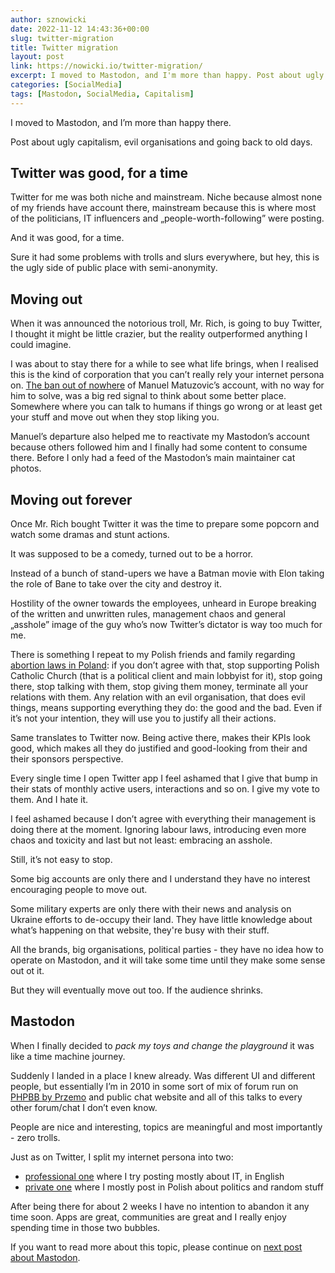```yaml
---
author: sznowicki
date: 2022-11-12 14:43:36+00:00
slug: twitter-migration
title: Twitter migration
layout: post
link: https://nowicki.io/twitter-migration/
excerpt: I moved to Mastodon, and I'm more than happy. Post about ugly capitalism, evil organisations, and going back to old days.
categories: [SocialMedia]
tags: [Mastodon, SocialMedia, Capitalism]
---
```


I moved to Mastodon, and I’m more than happy there.

Post about ugly capitalism, evil organisations and going back to old days.

## Twitter was good, for a time

Twitter for me was both niche and mainstream. Niche because almost none of my friends have account there, mainstream because this is where most of the politicians, IT influencers and „people-worth-following” were posting.

And it was good, for a time.

Sure it had some problems with trolls and slurs everywhere, but hey, this is the ugly side of public place with semi-anonymity.

## Moving out

When it was announced the notorious troll, Mr. Rich, is going to buy Twitter, I thought it might be little crazier, but the reality outperformed anything I could imagine.

I was about to stay there for a while to see what life brings, when I realised this is the kind of corporation that you can’t really rely your internet persona on. [The ban out of nowhere](https://www.matuzo.at/blog/2022/your-account-is-permanently-suspended/) of Manuel Matuzovic’s account, with no way for him to solve, was a big red signal to think about some better place. Somewhere where you can talk to humans if things go wrong or at least get your stuff and move out when they stop liking you.

Manuel’s departure also helped me to reactivate my Mastodon’s account because others followed him and I finally had some content to consume there. Before I only had a feed of the Mastodon’s main maintainer cat photos.

## Moving out forever
Once Mr. Rich bought Twitter it was the time to prepare some popcorn and watch some dramas and stunt actions.

It was supposed to be a comedy, turned out to be a horror.

Instead of a bunch of stand-upers we have a Batman movie with Elon taking the role of Bane to take over the city and destroy it.

Hostility of the owner towards the employees, unheard in Europe breaking of the written and unwritten rules, management chaos and general „asshole” image of the guy who’s now Twitter’s dictator is way too much for me.

There is something I repeat to my Polish friends and family regarding [abortion laws in Poland](https://en.wikipedia.org/wiki/2020–2021_women%27s_strike_protests_in_Poland): if you don’t agree with that, stop supporting Polish Catholic Church (that is a political client and main lobbyist for it), stop going there, stop talking with them, stop giving them money, terminate all your relations with them. Any relation with an evil organisation, that does evil things, means supporting everything they do: the good and the bad. Even if it’s not your intention, they will use you to justify all their actions.

Same translates to Twitter now. Being active there, makes their KPIs look good, which makes all they do justified and good-looking from their and their sponsors perspective.

Every single time I open Twitter app I feel ashamed that I give that bump in their stats of monthly active users, interactions and so on. I give my vote to them. And I hate it.

I feel ashamed because I don’t agree with everything their management is doing there at the moment. Ignoring labour laws, introducing even more chaos and toxicity and last but not least: embracing an asshole.

Still, it’s not easy to stop.

Some big accounts are only there and I understand they have no interest encouraging people to move out.

Some military experts are only there with their news and analysis on Ukraine efforts to de-occupy their land. They have little knowledge about what’s happening on that website, they're busy with their stuff.

All the brands, big organisations, political parties - they have no idea how to operate on Mastodon, and it will take some time until they make some sense out ot it.

But they will eventually move out too. If the audience shrinks.

## Mastodon
When I finally decided to _pack my toys and change the playground_ it was like a time machine journey.

Suddenly I landed in a place I knew already. Was different UI and different people, but essentially I’m in 2010 in some sort of mix of forum run on [PHPBB by Przemo](http://przemo.org/phpBB2/) and public chat website and all of this talks to every other forum/chat I don’t even know.

People are nice and interesting, topics are meaningful and most importantly - zero trolls.

Just as on Twitter, I split my internet persona into two:
- [professional one](https://social.nowicki.io/@hey) where I try posting mostly about IT, in English
- [private one](https://101010.pl/@sznowicki) where I mostly post in Polish about politics and random stuff

After being there for about 2 weeks I have no intention to abandon it any time soon. Apps are great, communities are great and I really enjoy spending time in those two bubbles.

If you want to read more about this topic, please continue on [next post about Mastodon](/on-mastodon).
